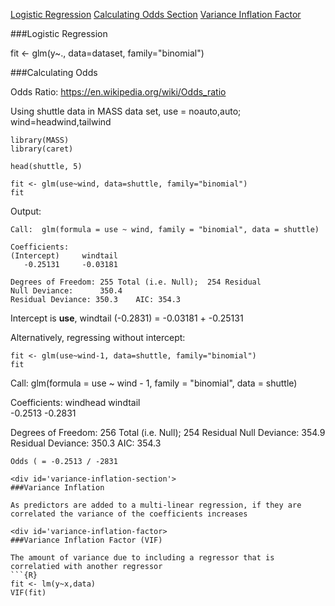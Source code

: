 
[Logistic Regression](*logistic-regression-section)
[Calculating Odds Section](*calculating-odds-section)
[Variance Inflation Factor](*variance-inflation-factor)

<div id='logistic-regression-section'>
###Logistic Regression

fit <- glm(y~., data=dataset, family="binomial")

<div id='calculating-odds-section'>
###Calculating Odds

Odds Ratio: https://en.wikipedia.org/wiki/Odds_ratio

Using shuttle data in MASS data set, use = noauto,auto; wind=headwind,tailwind
```{R}
library(MASS)
library(caret)

head(shuttle, 5)
```
```{R}
fit <- glm(use~wind, data=shuttle, family="binomial")
fit
```
Output:
```
Call:  glm(formula = use ~ wind, family = "binomial", data = shuttle)

Coefficients:
(Intercept)     windtail  
   -0.25131     -0.03181  

Degrees of Freedom: 255 Total (i.e. Null);  254 Residual
Null Deviance:	    350.4 
Residual Deviance: 350.3 	AIC: 354.3
```
Intercept is **use**, windtail (-0.2831) = -0.03181 + -0.25131  
  
Alternatively, regressing without intercept:
```{R}
fit <- glm(use~wind-1, data=shuttle, family="binomial")
fit
```
Call:  glm(formula = use ~ wind - 1, family = "binomial", data = shuttle)

Coefficients:
windhead  windtail  
 -0.2513   -0.2831  

Degrees of Freedom: 256 Total (i.e. Null);  254 Residual
Null Deviance:	    354.9 
Residual Deviance: 350.3 	AIC: 354.3
```
Odds ( = -0.2513 / -2831

<div id='variance-inflation-section'>
###Variance Inflation

As predictors are added to a multi-linear regression, if they are correlated the variance of the coefficients increases

<div id='variance-inflation-factor>
###Variance Inflation Factor (VIF)

The amount of variance due to including a regressor that is correlatied with another regressor
```{R}
fit <- lm(y~x,data)
VIF(fit)
```
